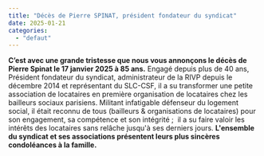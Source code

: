```yaml
---
title: "Décès de Pierre SPINAT, président fondateur du syndicat"
date: 2025-01-21
categories: 
  - "defaut"
---
```


**C’est avec une grande tristesse que nous vous annonçons le décès de Pierre Spinat le 17 janvier 2025 à 85 ans.** Engagé depuis plus de 40 ans, Président fondateur du syndicat, administrateur de la RIVP depuis le décembre 2014 et représentant du SLC-CSF, il a su transformer une petite association de locataires en première organisation de locataires chez les bailleurs sociaux parisiens. Militant infatigable défenseur du logement social, il était reconnu de tous (bailleurs & organisations de locataires) pour son engagement, sa compétence et son intégrité ;  il a su faire valoir les intérêts des locataires sans relâche jusqu'à ses derniers jours. **L'ensemble du syndicat et ses associations présentent leurs plus sincères condoléances à la famille.**

